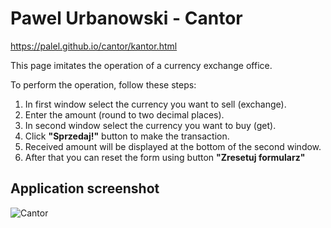 # Pawel Urbanowski - Cantor

https://palel.github.io/cantor/kantor.html

This page imitates the operation of a currency exchange office.

To perform the operation, follow these steps:
1. In first window select the currency you want to sell (exchange).
2. Enter the amount (round to two decimal places).
3. In second window select the currency you want to buy (get).
4. Click **"Sprzedaj!"** button to make the transaction.
5. Received amount will be displayed at the bottom of the second window.
6. After that you can reset the form using button **"Zresetuj formularz"**


## Application screenshot
![Cantor]("/images/cantor-screenshot.png")

